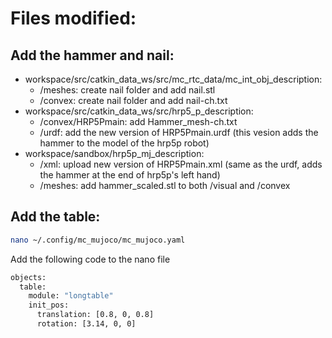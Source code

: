 # Files modified:

## Add the hammer and nail:

- workspace/src/catkin_data_ws/src/mc_rtc_data/mc_int_obj_description:
    - /meshes: create nail folder and add nail.stl
    - /convex: create nail folder and add nail-ch.txt
- workspace/src/catkin_data_ws/src/hrp5_p_description:
    - /convex/HRP5Pmain: add Hammer_mesh-ch.txt
    - /urdf: add the new version of HRP5Pmain.urdf (this vesion adds the hammer to the model of the hrp5p robot)
- workspace/sandbox/hrp5p_mj_description:
    - /xml: upload new version of HRP5Pmain.xml (same as the urdf, adds the hammer at the end of hrp5p's left hand)
    - /meshes: add hammer_scaled.stl to both /visual and /convex

## Add the table:

```bash
nano ~/.config/mc_mujoco/mc_mujoco.yaml
```
Add the following code to the nano file  

```bash
objects:
  table:
    module: "longtable"
    init_pos:
      translation: [0.8, 0, 0.8]
      rotation: [3.14, 0, 0]
